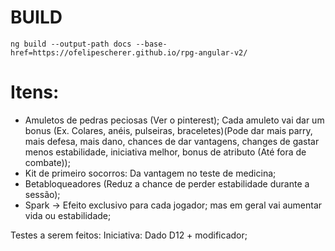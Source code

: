 # BUILD

    ng build --output-path docs --base-href=https://ofelipescherer.github.io/rpg-angular-v2/

# Itens:

- Amuletos de pedras peciosas (Ver o pinterest); Cada amuleto vai dar um bonus (Ex. Colares, anéis, pulseiras, braceletes)(Pode dar mais parry, mais defesa, mais dano, chances de dar vantagens, changes de gastar menos estabilidade, iniciativa melhor, bonus de atributo (Até fora de combate));
- Kit de primeiro socorros: Da vantagem no teste de medicina;
- Betabloqueadores (Reduz a chance de perder estabilidade durante a sessão);
- Spark -> Efeito exclusivo para cada jogador; mas em geral vai aumentar vida ou estabilidade;

Testes a serem feitos:
Iniciativa: Dado D12 + modificador;
